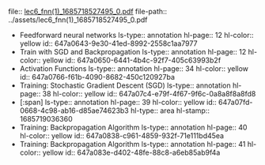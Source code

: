 file:: [lec6_fnn(1)_1685718527495_0.pdf](../assets/lec6_fnn(1)_1685718527495_0.pdf)
file-path:: ../assets/lec6_fnn(1)_1685718527495_0.pdf

- Feedforward neural networks
  ls-type:: annotation
  hl-page:: 12
  hl-color:: yellow
  id:: 647a0643-9e30-41ed-8992-2558c1aa7977
- Train with SGD and Backpropagation
  ls-type:: annotation
  hl-page:: 12
  hl-color:: yellow
  id:: 647a0650-6441-4b4c-92f7-405c63993b2f
- Activation Functions
  ls-type:: annotation
  hl-page:: 34
  hl-color:: yellow
  id:: 647a0766-f61b-4090-8682-450c120927ba
- Training: Stochastic Gradient Descent (SGD) 
  ls-type:: annotation
  hl-page:: 38
  hl-color:: yellow
  id:: 647a07c4-e79f-4f67-9f6c-0a8a8f8a8fd8
- [:span]
  ls-type:: annotation
  hl-page:: 39
  hl-color:: yellow
  id:: 647a07fd-0668-4c98-ab16-d85ae74623b3
  hl-type:: area
  hl-stamp:: 1685719036360
- Training: Backpropagation Algorithm
  ls-type:: annotation
  hl-page:: 40
  hl-color:: yellow
  id:: 647a0838-c961-4859-932f-71e111bd45ea
- Training: Backpropagation Algorithm
  ls-type:: annotation
  hl-page:: 41
  hl-color:: yellow
  id:: 647a083e-d402-48fe-88c8-a6eb85ab9f4a